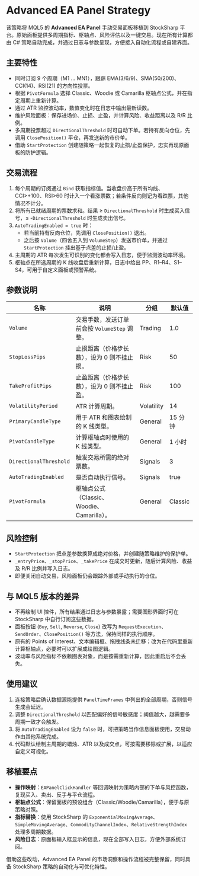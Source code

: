# Advanced EA Panel Strategy

该策略将 MQL5 的 **Advanced EA Panel** 手动交易面板移植到 StockSharp 平台。原始面板提供多周期指标、枢轴点、风险评估以及一键交易。现在所有计算都由 C# 策略自动完成，并通过日志与参数呈现，方便接入自动化流程或自建界面。

## 主要特性

- 同时订阅 9 个周期（M1 … MN1），跟踪 EMA(3/6/9)、SMA(50/200)、CCI(14)、RSI(21) 的方向性投票。
- 根据 `PivotFormula` 选择 Classic、Woodie 或 Camarilla 枢轴点公式，并在指定周期上重新计算。
- 通过 ATR 监控波动率，数值变化时在日志中输出最新读数。
- 维护风险面板：保存进场价、止损、止盈，并计算风险、收益距离以及 R/R 比例。
- 多周期投票超过 `DirectionalThreshold` 时可自动下单。若持有反向仓位，先调用 `ClosePosition()` 平仓，再发送新的市价单。
- 借助 `StartProtection` 创建随策略一起恢复的止损/止盈保护，忠实再现原面板的防护逻辑。

## 交易流程

1. 每个周期的订阅通过 `Bind` 获取指标值。当收盘价高于所有均线、CCI>+100、RSI>60 时计入一个看涨票数；若条件反向则记为看跌票，其他情况不计分。
2. 将所有已就绪周期的票数求和。结果 ≥ `DirectionalThreshold` 时生成买入信号，≤ -`DirectionalThreshold` 时生成卖出信号。
3. `AutoTradingEnabled = true` 时：
   - 若当前持有反向仓位，先调用 `ClosePosition()` 退出。
   - 之后按 `Volume`（四舍五入到 `VolumeStep`）发送市价单，并通过 `StartProtection` 挂出基于点差的止损/止盈。
4. 主周期的 ATR 每次发生可识别的变化都会写入日志，便于监测波动率环境。
5. 枢轴点在所选周期的 K 线收盘后重新计算，日志中给出 PP、R1–R4、S1–S4，可用于自定义面板或预警系统。

## 参数说明

| 名称 | 说明 | 分组 | 默认值 |
| --- | --- | --- | --- |
| `Volume` | 交易手数，发送订单前会按 `VolumeStep` 调整。 | Trading | 1.0 |
| `StopLossPips` | 止损距离（价格步长数），设为 0 则不挂止损。 | Risk | 50 |
| `TakeProfitPips` | 止盈距离（价格步长数），设为 0 则不挂止盈。 | Risk | 100 |
| `VolatilityPeriod` | ATR 计算周期。 | Volatility | 14 |
| `PrimaryCandleType` | 用于 ATR 和图表绘制的 K 线类型。 | General | 15 分钟 |
| `PivotCandleType` | 计算枢轴点时使用的 K 线类型。 | General | 1 小时 |
| `DirectionalThreshold` | 触发交易所需的绝对票数。 | Signals | 3 |
| `AutoTradingEnabled` | 是否自动执行信号。 | Signals | true |
| `PivotFormula` | 枢轴点公式（Classic、Woodie、Camarilla）。 | General | Classic |

## 风险控制

- `StartProtection` 把点差参数换算成绝对价格，并创建随策略维护的保护单。
- `_entryPrice`、`_stopPrice`、`_takePrice` 在成交时更新，随后计算风险、收益及 R/R 比例并写入日志。
- 即便关闭自动交易，风险面板仍会跟踪外部或手动执行的仓位。

## 与 MQL5 版本的差异

- 不再绘制 UI 控件，所有结果通过日志与参数暴露；需要图形界面时可在 StockSharp 中自行订阅这些数据。
- 面板按钮 (`Buy`, `Sell`, `Reverse`, `Close`) 改写为 `RequestExecution`、`SendOrder`、`ClosePosition()` 等方法，保持同样的执行顺序。
- 原有的 Points of Interest、文本编辑框、拖拽线条未迁移；改为在代码里重新计算枢轴点，必要时可以扩展成绘图逻辑。
- 波动率与风险指标不依赖图表对象，而是按需重新计算，因此重启后不会丢失。

## 使用建议

1. 连接策略后确认数据源能提供 `PanelTimeFrames` 中列出的全部周期，否则信号生成会延迟。
2. 调整 `DirectionalThreshold` 以匹配偏好的信号敏感度；阈值越大，越需要多周期一致才会触发。
3. 将 `AutoTradingEnabled` 设为 `false` 时，可把策略当作信息面板使用，交易动作由其他系统完成。
4. 代码默认绘制主周期的蜡烛、ATR 以及成交点，可按需要移除或扩展，以适应自定义可视化。

## 移植要点

- **操作映射**：`EAPanelClickHandler` 等回调映射为策略内部的下单与风控函数，复现买入、卖出、反手与平仓流程。
- **枢轴点公式**：保留面板的预设组合（Classic/Woodie/Camarilla），便于与原策略对照。
- **指标替换**：使用 StockSharp 的 `ExponentialMovingAverage`、`SimpleMovingAverage`、`CommodityChannelIndex`、`RelativeStrengthIndex` 处理多周期数据。
- **风险日志**：原面板输入框显示的信息，现在全部写入日志，方便外部系统订阅。

借助这些改动，Advanced EA Panel 的市场洞察和操作流程被完整保留，同时具备 StockSharp 策略的自动化与可优化特性。
